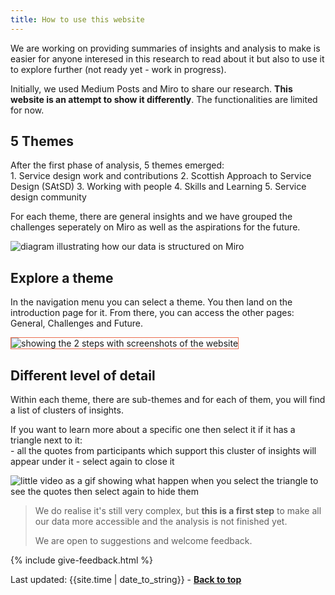 ```yaml
---
title: How to use this website
---
```


We are working on providing summaries of insights and analysis to make is easier for anyone interesed in this research to read about it but also to use it to explore further (not ready yet - work in progress).

Initially, we used Medium Posts and Miro to share our research. **This website is an attempt to show it differently**.
The functionalities are limited for now.


<h2 class="top-line">5 Themes</h2>

<p style="margin-bottom: 0">After the first phase of analysis, 5 themes emerged:</p>
1. Service design work and contributions
2. Scottish Approach to Service Design (SAtSD)
3. Working with people
4. Skills and Learning
5. Service design community

For each theme, there are general insights and we have grouped the challenges seperately on Miro as well as the aspirations for the future.

![diagram illustrating how our data is structured on Miro](/practitioner-stories/images/categories.png)


<h2 class="top-line">Explore a theme</h2>

In the navigation menu you can select a theme. You then land on the introduction page for it. From there, you can access the other pages: General, Challenges and Future.

<img src="/practitioner-stories/images/navigation-explanation.png" alt="showing the 2 steps with screenshots of the website" style="border: solid 1px #ea6c4e">


<h2 class="top-line">Different level of detail</h2>

Within each theme, there are sub-themes and for each of them, you will find a list of clusters of insights. 

<p style="margin-bottom: 0">If you want to learn more about a specific one then select it if it has a triangle next to it: </p>
- all the quotes from participants which support this cluster of insights will appear under it
- select again to close it

![little video as a gif showing what happen when you select the triangle to see the quotes then select again to hide them](/practitioner-stories/images/how-to-see-quotes.gif)

> We do realise it's still very complex, but **this is a first step** to make all our data more accessible and the analysis is not finished yet.
>
> We are open to suggestions and welcome feedback.

{% include give-feedback.html %}
<div>Last updated: {{site.time | date_to_string}} - <a href="#"><strong>Back to top</strong></a></div>

